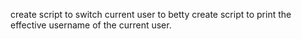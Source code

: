 create script to switch current user to betty
create script to print the effective username of the current user.
